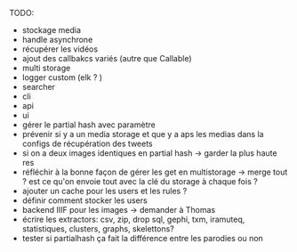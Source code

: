 TODO:
- stockage media
- handle asynchrone
- récupérer les vidéos
- ajout des callbakcs variés (autre que Callable)
- multi storage
- logger custom (elk ? )
- searcher
- cli
- api
- ui
- gérer le partial hash avec paramètre
- prévenir si y a un media storage et que y a aps les medias dans la configs de récupération des tweets
- si on a deux images identiques en partial hash -> garder la plus haute res
- réfléchir à la bonne façon de gérer les get en multistorage -> merge tout ? est ce qu'on envoie tout avec la clé du storage à chaque fois ?
- ajouter un cache pour les users et les rules ? 
- définir comment stocker les users
- backend IIIF pour les images -> demander à Thomas 
- écrire les extractors: csv, zip, drop sql, gephi, txm, iramuteq, statistiques, clusters, graphs, skelettons?
- tester si partialhash ça fait la différence entre les parodies ou non